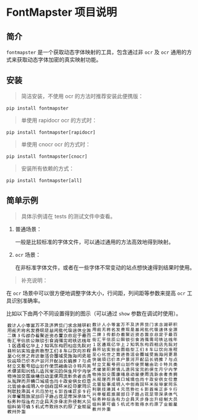 # FontMapster 项目说明

## 简介

`fontmapster` 是一个获取动态字体映射的工具，包含通过非 `ocr` 及 `ocr` 通用的方式来获取动态字体加密的真实映射功能。

## 安装

> 简洁安装，不使用 ocr 的方法时推荐安装此便携版：

```
pip install fontmapster
```

> 单使用 rapidocr ocr 的方式时：

```
pip install fontmapster[rapidocr]
```

> 单使用 cnocr ocr 的方式时：

```
pip install fontmapster[cnocr]
```

> 安装所有依赖的方式：

```
pip install fontmapster[all]
```

## 简单示例

> 具体示例请在 tests 的测试文件中查看。

1. 普通场景：

   一般是比较标准的字体文件，可以通过通用的方法高效地得到映射。

2. `ocr` 场景：

   在非标准字体文件，或者在一些字体不常变动的站点想快速得到结果时使用。

> 补充说明：

在 `ocr` 场景中可以很方便地调整字体大小，行间距，列间距等参数来提高 `ocr` 工具识别准确率。

比如以下由两个不同设置得到的图示（可以通过 `show` 参数在调试时使用）。

<div>
    <img src=".\examples\result1.png" style="float: left; width: 45%">
    <img src=".\examples\result2.png" style="float: left; width: 45%">
</div>
